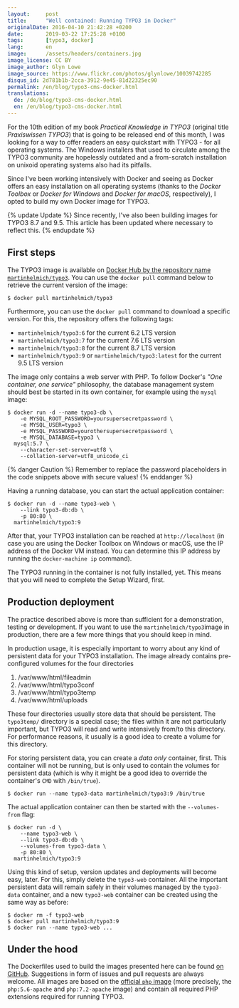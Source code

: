 ```yaml
---
layout:     post
title:      "Well contained: Running TYPO3 in Docker"
originalDate: 2016-04-10 21:42:28 +0200
date:       2019-03-22 17:25:28 +0100
tags:       [typo3, docker]
lang:       en
image:      /assets/headers/containers.jpg
image_license: CC BY
image_author: Glyn Lowe
image_source: https://www.flickr.com/photos/glynlowe/10039742285
disqus_id: 2d781b1b-2cca-3912-9e45-81d22325ec90
permalink: /en/blog/typo3-cms-docker.html
translations:
  de: /de/blog/typo3-cms-docker.html
  en: /en/blog/typo3-cms-docker.html
---
```


For the 10th edition of my book *Practical Knowledge in TYPO3* (original title *Praxiswissen TYPO3*) that is going to be released end of this month, I was looking for a way to offer readers an easy quickstart with TYPO3 - for all operating systems. The Windows installers that used to circulate among the TYPO3 community are hopelessly outdated and a from-scratch installation on unixoid operating systems also had its pitfalls.

Since I've been working intensively with Docker and seeing as Docker offers an easy installation on all operating systems (thanks to the *Docker Toolbox* or *Docker for Windows*  and *Docker for macOS*, respectively), I opted to build my own Docker image for TYPO3.

{% update Update %}
  Since recently, I've also been building images for TYPO3 8.7 and 9.5. This article has been updated where necessary to reflect this.
{% endupdate %}

## First steps

The TYPO3 image is available on [Docker Hub by the repository name `martinhelmich/typo3`][hub-typo3]. You can use the `docker pull` command below to retrieve the current version of the image:

    $ docker pull martinhelmich/typo3

Furthermore, you can use the `docker pull` command to download a specific version. For this, the repository offers the following tags:

  - `martinhelmich/typo3:6` for the current 6.2 LTS version
  - `martinhelmich/typo3:7` for the current 7.6 LTS version
  - `martinhelmich/typo3:8` for the current 8.7 LTS version
  - `martinhelmich/typo3:9` or `martinhelmich/typo3:latest` for the current 9.5 LTS version

The image only contains a web server with PHP. To follow Docker's *"One container, one service"* philosophy, the database management system should best be started in its own container, for example using the `mysql` image:

    $ docker run -d --name typo3-db \
        -e MYSQL_ROOT_PASSWORD=yoursupersecretpassword \
        -e MYSQL_USER=typo3 \
        -e MYSQL_PASSWORD=yourothersupersecretpassword \
        -e MYSQL_DATABASE=typo3 \
      mysql:5.7 \
        --character-set-server=utf8 \
        --collation-server=utf8_unicode_ci

{% danger Caution %}
  Remember to replace the password placeholders in the code snippets above with secure values!
{% enddanger %}

Having a running database, you can start the actual application container:

    $ docker run -d --name typo3-web \
        --link typo3-db:db \
        -p 80:80 \
      martinhelmich/typo3:9

After that, your TYPO3 installation can be reached at `http://localhost` (in case you are using the Docker Toolbox on Windows or macOS, use the IP address of the Docker VM instead. You can determine this IP address by running the `docker-machine ip` command).

The TYPO3 running in the container is not fully installed, yet. This means that you will need to complete the Setup Wizard, first.

## Production deployment

The practice described above is more than sufficient for a demonstration, testing or development. If you want to use the `martinhelmich/typo3`image in production, there are a few more things that you should keep in mind.

In production usage, it is especially important to worry about any kind of persistent data for your TYPO3 installation. The image already contains pre-configured volumes for the four directories

  1. /var/www/html/fileadmin
  2. /var/www/html/typo3conf
  3. /var/www/html/typo3temp
  4. /var/www/html/uploads

These four directories usually store data that should be persistent. The `typo3temp/` directory is a special case; the files within it are not particularly important, but TYPO3 will read and write intensively from/to this directory. For performance reasons, it usually is a good idea to create a volume for this directory.

For storing persistent data, you can create a *data only* container, first. This container will not be running, but is only used to contain the volumes for persistent data (which is why it might be a good idea to override the container's `CMD` with `/bin/true`).

    $ docker run --name typo3-data martinhelmich/typo3:9 /bin/true

The actual application container can then be started with the `--volumes-from` flag:

    $ docker run -d \
        --name typo3-web \
        --link typo3-db:db \
        --volumes-from typo3-data \
        -p 80:80 \
      martinhelmich/typo3:9

Using this kind of setup, version updates and deployments will become easy, later. For this, simply delete the `typo3-web` container. All the important persistent data will remain safely in their volumes managed by the `typo3-data` container, and a new `typo3-web` container can be created using the same way as before:

    $ docker rm -f typo3-web
    $ docker pull martinhelmich/typo3:9
    $ docker run --name typo3-web ...

## Under the hood

The Dockerfiles used to build the images presented here can be found [on GitHub][github]. Suggestions in form of issues and pull requests are always welcome. All images are based on the [official `php` image][hub-php] (more precisely, the `php:5.6-apache` and `php:7.2-apache` image) and contain all required PHP extensions required for running TYPO3.

[hub-typo3]: https://hub.docker.com/r/martinhelmich/typo3/
[hub-php]: https://hub.docker.com/_/php/
[github]: https://github.com/martin-helmich/docker-typo3

